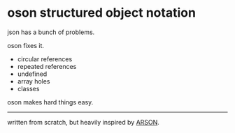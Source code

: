 # oson structured object notation

json has a bunch of problems.

oson fixes it.

- circular references
- repeated references
- undefined
- array holes
- classes

oson makes hard things easy.

---

written from scratch, but heavily inspired by
[ARSON](https://github.com/benjamn/arson).

